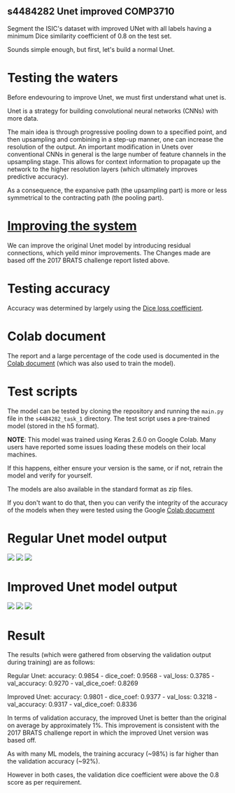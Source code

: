 ## s4484282 Unet improved COMP3710

Segment the ISIC's dataset with improved UNet with all labels having a minimum
Dice similarity coefficient of 0.8 on the test set.

Sounds simple enough, but first, let's build a normal Unet.

# Testing the waters

Before endevouring to improve Unet, we must first understand what unet is.

Unet is a strategy for building convolutional neural networks (CNNs) with more data.

The main idea is through progressive pooling down to a specified point, and then upsampling and combining in a step-up manner, one can increase the resolution of the output.
An important modification in Unets over conventional CNNs in general is the large number of feature channels in the upsampling stage.
This allows for context information to propagate up the network to the higher resolution layers (which ultimately improves predictive accuracy).

As a consequence, the expansive path (the upsampling part) is more or less symmetrical to the contracting path (the pooling part).

# [Improving the system](https://arxiv.org/pdf/1802.10508v1.pdf)

We can improve the original Unet model by introducing residual connections, which yeild minor improvements.
The Changes made are based off the 2017 BRATS challenge report listed above.

# Testing accuracy
Accuracy was determined by largely using the [Dice loss coefficient](https://en.wikipedia.org/wiki/S%C3%B8rensen%E2%80%93Dice_coefficient).

# Colab document

The report and a large percentage of the code used is documented in the [Colab document](https://colab.research.google.com/drive/1YwaXD-fa3LNqCvG4Pb1gB-krDDrrUhF-#scrollTo=Cihc63yObw1s) (which was also used to train the model).

# Test scripts

The model can be tested by cloning the repository and running the `main.py` file in the `s4484282_task_1` directory. The test script uses a pre-trained model (stored in the h5 format).

**NOTE**:
This model was trained using Keras 2.6.0 on Google Colab. Many users have reported some issues loading these models on their local machines.

If this happens, either ensure your version is the same, or if not, retrain the model and verify for yourself.

The models are also available in the standard format as zip files.

If you don't want to do that, then you can verify the integrity of the accuracy of the models when they were tested using the Google [Colab document](https://colab.research.google.com/drive/1YwaXD-fa3LNqCvG4Pb1gB-krDDrrUhF-#scrollTo=Cihc63yObw1s) 

# Regular Unet model output

![](https://github.com/Despicable-bee/PatternFlow/blob/s4484282_task_1_unet_improved/recognition/MySolution/s4484282_task_1/example_output/regular_out_1.PNG)
![](https://github.com/Despicable-bee/PatternFlow/blob/s4484282_task_1_unet_improved/recognition/MySolution/s4484282_task_1/example_output/regular_out_2.PNG)
![](https://github.com/Despicable-bee/PatternFlow/blob/s4484282_task_1_unet_improved/recognition/MySolution/s4484282_task_1/example_output/regular_out_3.PNG)

# Improved Unet model output
![](https://github.com/Despicable-bee/PatternFlow/blob/s4484282_task_1_unet_improved/recognition/MySolution/s4484282_task_1/example_output/Improved_out_1.PNG)
![](https://github.com/Despicable-bee/PatternFlow/blob/s4484282_task_1_unet_improved/recognition/MySolution/s4484282_task_1/example_output/Improved_out_2.PNG)
![](https://github.com/Despicable-bee/PatternFlow/blob/s4484282_task_1_unet_improved/recognition/MySolution/s4484282_task_1/example_output/Improved_out_3.PNG)

# Result

The results (which were gathered from observing the validation output during training) are as follows:

Regular Unet:
accuracy: 0.9854 - dice_coef: 0.9568 - val_loss: 0.3785 - val_accuracy: 0.9270 - val_dice_coef: 0.8269

Improved Unet:
accuracy: 0.9801 - dice_coef: 0.9377 - val_loss: 0.3218 - val_accuracy: 0.9317 - val_dice_coef: 0.8336

In terms of validation accuracy, the improved Unet is better than the original on average by approximately 1%.
This improvement is consistent with the 2017 BRATS challenge report in which the improved Unet version was based off.

As with many ML models, the training accuracy (~98%) is far higher than the validation accuracy (~92%).

However in both cases, the validation dice coefficient were above the 0.8 score as per requirement.
